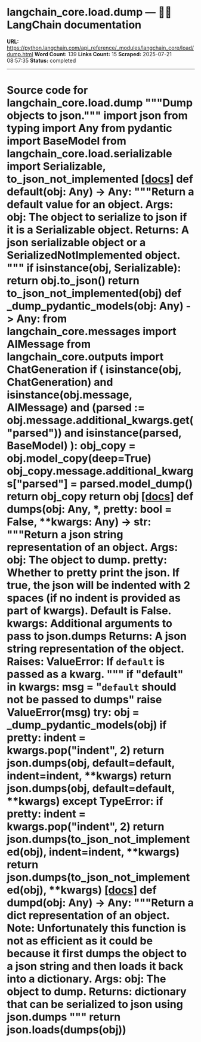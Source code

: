 # langchain_core.load.dump — 🦜🔗 LangChain  documentation

**URL:** https://python.langchain.com/api_reference/_modules/langchain_core/load/dump.html
**Word Count:** 139
**Links Count:** 15
**Scraped:** 2025-07-21 08:57:35
**Status:** completed

---

# Source code for langchain\_core.load.dump               """Dump objects to json."""          import json     from typing import Any          from pydantic import BaseModel          from langchain_core.load.serializable import Serializable, to_json_not_implemented                              [[docs]](https://python.langchain.com/api_reference/core/load/langchain_core.load.dump.default.html#langchain_core.load.dump.default)     def default(obj: Any) -> Any:         """Return a default value for an object.              Args:             obj: The object to serialize to json if it is a Serializable object.              Returns:             A json serializable object or a SerializedNotImplemented object.         """         if isinstance(obj, Serializable):             return obj.to_json()         return to_json_not_implemented(obj)                              def _dump_pydantic_models(obj: Any) -> Any:         from langchain_core.messages import AIMessage         from langchain_core.outputs import ChatGeneration              if (             isinstance(obj, ChatGeneration)             and isinstance(obj.message, AIMessage)             and (parsed := obj.message.additional_kwargs.get("parsed"))             and isinstance(parsed, BaseModel)         ):             obj_copy = obj.model_copy(deep=True)             obj_copy.message.additional_kwargs["parsed"] = parsed.model_dump()             return obj_copy         return obj                              [[docs]](https://python.langchain.com/api_reference/core/load/langchain_core.load.dump.dumps.html#langchain_core.load.dump.dumps)     def dumps(obj: Any, *, pretty: bool = False, **kwargs: Any) -> str:         """Return a json string representation of an object.              Args:             obj: The object to dump.             pretty: Whether to pretty print the json. If true, the json will be                 indented with 2 spaces (if no indent is provided as part of kwargs).                 Default is False.             kwargs: Additional arguments to pass to json.dumps              Returns:             A json string representation of the object.              Raises:             ValueError: If `default` is passed as a kwarg.         """         if "default" in kwargs:             msg = "`default` should not be passed to dumps"             raise ValueError(msg)         try:             obj = _dump_pydantic_models(obj)             if pretty:                 indent = kwargs.pop("indent", 2)                 return json.dumps(obj, default=default, indent=indent, **kwargs)             return json.dumps(obj, default=default, **kwargs)         except TypeError:             if pretty:                 indent = kwargs.pop("indent", 2)                 return json.dumps(to_json_not_implemented(obj), indent=indent, **kwargs)             return json.dumps(to_json_not_implemented(obj), **kwargs)                                             [[docs]](https://python.langchain.com/api_reference/core/load/langchain_core.load.dump.dumpd.html#langchain_core.load.dump.dumpd)     def dumpd(obj: Any) -> Any:         """Return a dict representation of an object.              Note:             Unfortunately this function is not as efficient as it could be             because it first dumps the object to a json string and then loads it             back into a dictionary.              Args:             obj: The object to dump.              Returns:             dictionary that can be serialized to json using json.dumps         """         return json.loads(dumps(obj))
